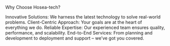 Why Choose Hosea-tech?

Innovative Solutions: We harness the latest technology to solve real-world problems.
Client-Centric Approach: Your goals are at the heart of everything we do.
Reliable Expertise: Our experienced team ensures quality, performance, and scalability.
End-to-End Services: From planning and development to deployment and support – we’ve got you covered.
